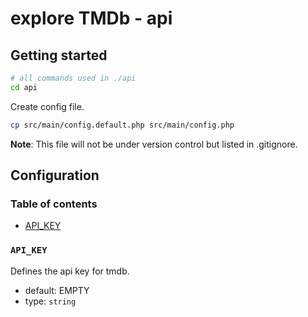 # explore TMDb - api

## Getting started

```bash
# all commands used in ./api
cd api
```

Create config file.

```bash
cp src/main/config.default.php src/main/config.php
```

**Note**: This file will not be under version control but listed in .gitignore.

## Configuration

### Table of contents

* [API_KEY](#APIKEY)

### `API_KEY`

Defines the api key for tmdb.

* default: EMPTY
* type: `string`
